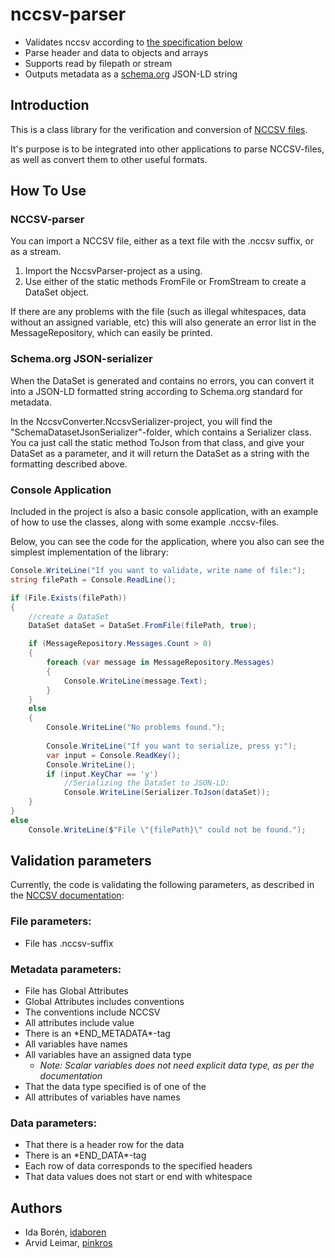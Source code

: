 # nccsv-parser

* Validates nccsv according to [the specification below](#validation-parameters)
* Parse header and data to objects and arrays
* Supports read by filepath or stream
* Outputs metadata as a [schema.org](https://schema.org) JSON-LD string

## Introduction

This is a class library for the verification and conversion of [NCCSV files](https://coastwatch.pfeg.noaa.gov/erddap/download/NCCSV.html).   

It's purpose is to be integrated into other applications to parse NCCSV-files, as well as convert them to other useful formats.  

## How To Use

### NCCSV-parser
You can import a NCCSV file, either as a text file with the .nccsv suffix, or as a stream.

1. Import the NccsvParser-project as a using.
2. Use either of the static methods FromFile or FromStream to create a DataSet object.

If there are any problems with the file (such as illegal whitespaces, data without an assigned variable, etc) this will also generate an error list in the MessageRepository, which can easily  be printed.


### Schema.org JSON-serializer
When the DataSet is generated and contains no errors, you can convert it into a JSON-LD formatted string according to Schema.org standard for metadata.

In the NccsvConverter.NccsvSerializer-project, you will find the "SchemaDatasetJsonSerializer"-folder, which contains a Serializer class. 
You ca just call the static method ToJson from that class, and give your DataSet as a parameter, and it will return the DataSet as a string with the formatting described above.

### Console Application
Included in the project is also a basic console application, with an example of how to use the classes, along with some example .nccsv-files.

Below, you can see the code for the application, where you also can see the simplest implementation of the library:

```cs
Console.WriteLine("If you want to validate, write name of file:");
string filePath = Console.ReadLine();

if (File.Exists(filePath))
{
    //create a DataSet
    DataSet dataSet = DataSet.FromFile(filePath, true);

    if (MessageRepository.Messages.Count > 0)
    {
        foreach (var message in MessageRepository.Messages)
        {
            Console.WriteLine(message.Text);
        }
    }
    else
    {
        Console.WriteLine("No problems found.");
        
        Console.WriteLine("If you want to serialize, press y:");
        var input = Console.ReadKey();
        Console.WriteLine();
        if (input.KeyChar == 'y')
            //Serializing the DataSet to JSON-LD:
            Console.WriteLine(Serializer.ToJson(dataSet));
    }
}
else
    Console.WriteLine($"File \"{filePath}\" could not be found.");

```
## Validation parameters
Currently, the code is validating the following parameters, as described in the [NCCSV documentation](https://coastwatch.pfeg.noaa.gov/erddap/download/NCCSV.html):

### File parameters:
* File has .nccsv-suffix

### Metadata parameters:
* File has Global Attributes
* Global Attributes includes conventions
* The conventions include NCCSV 
* All attributes include value
* There is an \*END_METADATA\*-tag
* All variables have names
* All variables have an assigned data type
  * *Note: Scalar variables does not need explicit data type, as per the documentation*
* That the data type specified is of one of the 
* All attributes of variables have names

### Data parameters:
* That there is a header row for the data
* There is an \*END_DATA\*-tag
* Each row of data corresponds to the specified headers
* That data values does not start or end with whitespace

## Authors
* Ida Borén, [idaboren](https://github.com/idaboren)
* Arvid Leimar, [pinkros](https://github.com/pinkros)

